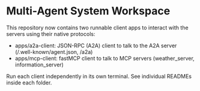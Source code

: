 # Multi-Agent System Workspace

This repository now contains two runnable client apps to interact with the servers using their native protocols:

- apps/a2a-client: JSON-RPC (A2A) client to talk to the A2A server (/.well-known/agent.json, /a2a)
- apps/mcp-client: fastMCP client to talk to MCP servers (weather_server, information_server)

Run each client independently in its own terminal. See individual READMEs inside each folder.
